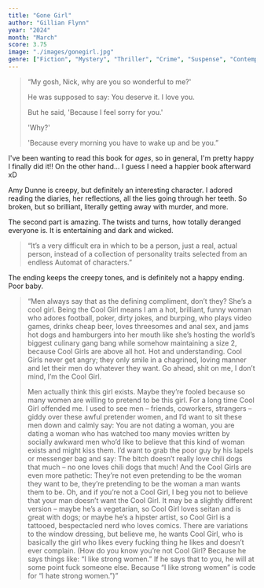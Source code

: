 ```yaml
---
title: "Gone Girl"
author: "Gillian Flynn"
year: "2024"
month: "March"
score: 3.75
image: "./images/gonegirl.jpg"
genre: ["Fiction", "Mystery", "Thriller", "Crime", "Suspense", "Contemporary"]
---
```


> “My gosh, Nick, why are you so wonderful to me?'
>
> He was supposed to say: You deserve it. I love you.
>
> But he said, 'Because I feel sorry for you.'
>
> 'Why?'
>
> 'Because every morning you have to wake up and be you.”

I've been wanting to read this book for _ages_, so in general, I'm pretty happy I finally
did it!! On the other hand... I guess I need a happier book afterward xD

Amy Dunne is creepy, but definitely an interesting character. I adored reading the diaries, her reflections, all the lies going through her teeth. So broken, but so brilliant, literally getting away with murder, and more.

The second part is amazing. The twists and turns, how totally deranged everyone is. It is entertaining and dark and wicked.

> “It’s a very difficult era in which to be a person, just a real, actual person, instead of a collection of personality traits selected from an endless Automat of characters.”

The ending keeps the creepy tones, and is definitely not a happy ending. Poor baby.

> “Men always say that as the defining compliment, don’t they? She’s a cool girl. Being the Cool Girl means I am a hot, brilliant, funny woman who adores football, poker, dirty jokes, and burping, who plays video games, drinks cheap beer, loves threesomes and anal sex, and jams hot dogs and hamburgers into her mouth like she’s hosting the world’s biggest culinary gang bang while somehow maintaining a size 2, because Cool Girls are above all hot. Hot and understanding. Cool Girls never get angry; they only smile in a chagrined, loving manner and let their men do whatever they want. Go ahead, shit on me, I don’t mind, I’m the Cool Girl.
>
> Men actually think this girl exists. Maybe they’re fooled because so many women are willing to pretend to be this girl. For a long time Cool Girl offended me. I used to see men – friends, coworkers, strangers – giddy over these awful pretender women, and I’d want to sit these men down and calmly say: You are not dating a woman, you are dating a woman who has watched too many movies written by socially awkward men who’d like to believe that this kind of woman exists and might kiss them. I’d want to grab the poor guy by his lapels or messenger bag and say: The bitch doesn’t really love chili dogs that much – no one loves chili dogs that much! And the Cool Girls are even more pathetic: They’re not even pretending to be the woman they want to be, they’re pretending to be the woman a man wants them to be. Oh, and if you’re not a Cool Girl, I beg you not to believe that your man doesn’t want the Cool Girl. It may be a slightly different version – maybe he’s a vegetarian, so Cool Girl loves seitan and is great with dogs; or maybe he’s a hipster artist, so Cool Girl is a tattooed, bespectacled nerd who loves comics. There are variations to the window dressing, but believe me, he wants Cool Girl, who is basically the girl who likes every fucking thing he likes and doesn’t ever complain. (How do you know you’re not Cool Girl? Because he says things like: “I like strong women.” If he says that to you, he will at some point fuck someone else. Because “I like strong women” is code for “I hate strong women.”)”
